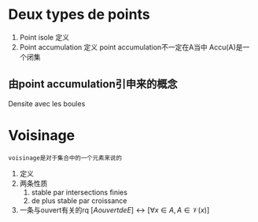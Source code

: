 # Deux types de points
1. Point isole
定义
2. Point accumulation
定义
	point accumulation不一定在A当中
	Accu(A)是一个闭集

## 由point accumulation引申来的概念
Densite avec les boules

# Voisinage
	voisinage是对于集合中的一个元素来说的
1. 定义
2. 两条性质
	1. stable par intersections finies
	2. de plus stable par croissance
3. 一条与ouvert有关的rq
	$[A ouvert de E] \leftrightarrow [\forall x \in A,A \in \mathcal{V}(x)]$
	